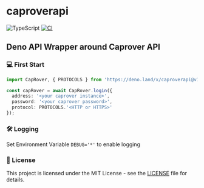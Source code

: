 # caproverapi

![TypeScript](https://badgen.net/badge/TypeScript/strict%20💪/blue)
[![CI](https://github.com/kaaax0815/caproverapi/actions/workflows/ci.yml/badge.svg)](https://github.com/kaaax0815/caproverapi/actions/workflows/ci.yml)

## Deno API Wrapper around Caprover API

### 💻 First Start

```ts
import CapRover, { PROTOCOLS } from 'https://deno.land/x/caproverapi@v1.0.1/mod.ts'

const capRover = await CapRover.login({
  address: '<your caprover instance>',
  password: '<your caprover password>',
  protocol: PROTOCOLS.'<HTTP or HTTPS>'
});
```

### 🛠️ Logging

Set Environment Variable `DEBUG='*'` to enable logging

### 📜 License

This project is licensed under the MIT License - see the [LICENSE](LICENSE) file for details.
